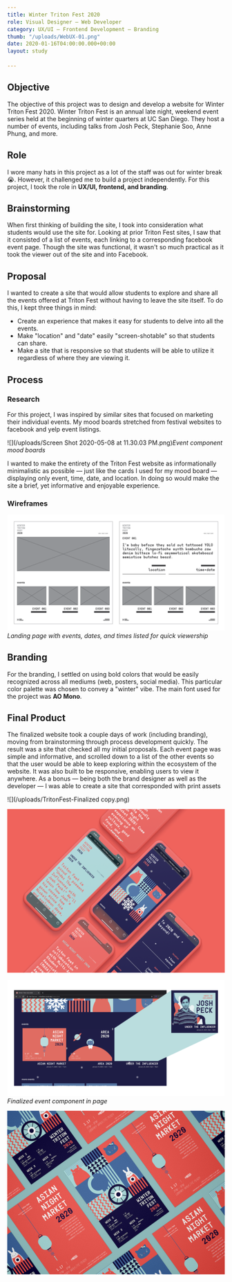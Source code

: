 ```yaml
---
title: Winter Triton Fest 2020
role: Visual Designer — Web Developer
category: UX/UI — Frontend Development — Branding
thumb: "/uploads/WebUX-01.png"
date: 2020-01-16T04:00:00.000+00:00
layout: study

---
```

## Objective

The objective of this project was to design and develop a website for Winter Triton Fest 2020. Winter Triton Fest is an annual late night, weekend event series held at the beginning of winter quarters at UC San Diego. They host a number of events, including talks from Josh Peck, Stephanie Soo, Anne Phung, and more.

## Role

I wore many hats in this project as a lot of the staff was out for winter break 😭. However, it challenged me to build a project independently. For this project, I took the role in **UX/UI, frontend, and branding**.

## Brainstorming

When first thinking of building the site, I took into consideration what students would use the site for. Looking at prior Triton Fest sites, I saw that it consisted of a list of events, each linking to a corresponding facebook event page. Though the site was functional, it wasn't so much practical as it took the viewer out of the site and into Facebook.

## Proposal

I wanted to create a site that would allow students to explore and share all the events offered at Triton Fest without having to leave the site itself. To do this, I kept three things in mind:

* Create an experience that makes it easy for students to delve into all the events.
* Make "location" and "date" easily "screen-shotable" so that students can share.
* Make a site that is responsive so that students will be able to utilize it regardless of where they are viewing it.

## Process

### Research

For this project, I was inspired by similar sites that focused on marketing their individual events. My mood boards stretched from festival websites to facebook and yelp event listings.

![](/uploads/Screen Shot 2020-05-08 at 11.30.03 PM.png)_Event component mood boards_

I wanted to make the entirety of the Triton Fest website as informationally minimalistic as possible — just like the cards I used for my mood board — displaying only event, time, date, and location. In doing so would make the site a brief, yet informative and enjoyable experience.

### Wireframes

![Landing page with events, dates, and times listed for quick viewership](/uploads/TritonFestWireframe-01.png)_Landing page with events, dates, and times listed for quick viewership_

## Branding

For the branding, I settled on using bold colors that would be easily recognized across all mediums (web, posters, social media). This particular color palette was chosen to convey a "winter" vibe. The main font used for the project was **AO Mono**.

## Final Product

The finalized website took a couple days of work (including branding), moving from brainstorming through process development quickly. The result was a site that checked all my initial proposals. Each event page was simple and informative, and scrolled down to a list of the other events so that the user would be able to keep exploring within the ecosystem of the website. It was also built to be responsive, enabling users to view it anywhere. As a bonus — being both the brand designer as well as the developer — I was able to create a site that corresponded with print assets

![](/uploads/TritonFest-Finalized copy.png)

![](/uploads/MobileUI.png)

![](/uploads/TritonFestComponent-01.png)_Finalized event component in page_

![](/uploads/Tfest001.png)